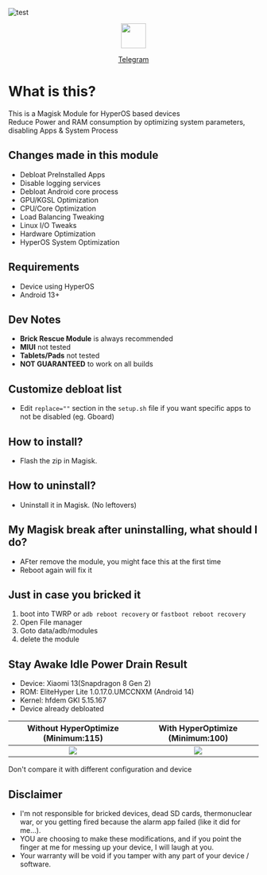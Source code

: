![test](https://github.com/user-attachments/assets/5cf75f24-5993-4e64-b3b2-328f30d4ff31)
<div align="center">
<a href="https://t.me/TatshSecretCave" ><img height="50" src="https://www.vectorlogo.zone/logos/telegram/telegram-tile.svg"/></a>
  
<a href="https://t.me/TatshSecretCave" >Telegram</a>
</div>

# What is this?
This is a Magisk Module for HyperOS based devices\
Reduce Power and RAM consumption by optimizing system parameters, disabling Apps & System Process

## Changes made in this module
- Debloat PreInstalled Apps
- Disable logging services
- Debloat Android core process
- GPU/KGSL Optimization
- CPU/Core Optimization
- Load Balancing Tweaking
- Linux I/O Tweaks
- Hardware Optimization
- HyperOS System Optimization

## Requirements
- Device using HyperOS
- Android 13+

## Dev Notes
- **Brick Rescue Module** is always recommended
- **MIUI** not tested
- **Tablets/Pads** not tested
- **NOT GUARANTEED** to work on all builds

## Customize debloat list
- Edit `replace=""` section in the `setup.sh` file if you want specific apps to not be disabled (eg. Gboard)

## How to install?
- Flash the zip in Magisk.

## How to uninstall?
- Uninstall it in Magisk. (No leftovers)

## My Magisk break after uninstalling, what should I do?
- AFter remove the module, you might face this at the first time
- Reboot again will fix it

## Just in case you bricked it
1. boot into TWRP or `adb reboot recovery` or `fastboot reboot recovery`
2. Open File manager
3. Goto data/adb/modules
4. delete the module

## Stay Awake Idle Power Drain Result
- Device: Xiaomi 13(Snapdragon 8 Gen 2)
- ROM: EliteHyper Lite 1.0.17.0.UMCCNXM (Android 14)
- Kernel: hfdem GKI 5.15.167
- Device already debloated

|  Without HyperOptimize (Minimum:115)  |  With HyperOptimize (Minimum:100) |
:-------------------------:|:-------------------------:
![](https://github.com/user-attachments/assets/60b8279a-e5e1-48ce-b5b2-f6c7e6662e3d)  |  ![](https://github.com/user-attachments/assets/016c0850-e8fa-43e6-99b5-b12312524a44)

Don't compare it with different configuration and device

## Disclaimer
* I'm not responsible for bricked devices, dead SD cards, thermonuclear war, or you getting fired because the alarm app failed (like it did for me...).
* YOU are choosing to make these modifications, and if you point the finger at me for messing up your device, I will laugh at you.
* Your warranty will be void if you tamper with any part of your device / software.
